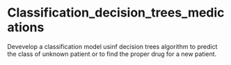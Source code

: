 # Classification_decision_trees_medications
Devevelop a classification model usinf decision trees algorithm to predict the class of unknown patient or to find the proper drug for a new patient.
